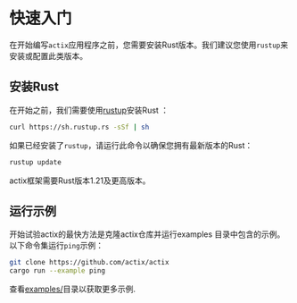 # 快速入门
在开始编写`actix`应用程序之前，您需要安装Rust版本。我们建议您使用`rustup`来安装或配置此类版本。

## 安装Rust
在开始之前，我们需要使用[rustup](https://www.rustup.rs/)安装Rust ：

```bash
curl https://sh.rustup.rs -sSf | sh
```

如果已经安装了`rustup`，请运行此命令以确保您拥有最新版本的Rust：

```bash
rustup update
```

actix框架需要Rust版本1.21及更高版本。

## 运行示例
开始试验actix的最快方法是克隆actix仓库并运行examples 目录中包含的示例。以下命令集运行`ping`示例：

```bash
git clone https://github.com/actix/actix
cargo run --example ping
```

查看[examples/](https://github.com/actix/actix/tree/master/examples)目录以获取更多示例.
